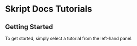 # Skript Docs Tutorials

## Getting Started

To get started, simply select a tutorial from the left-hand panel.
